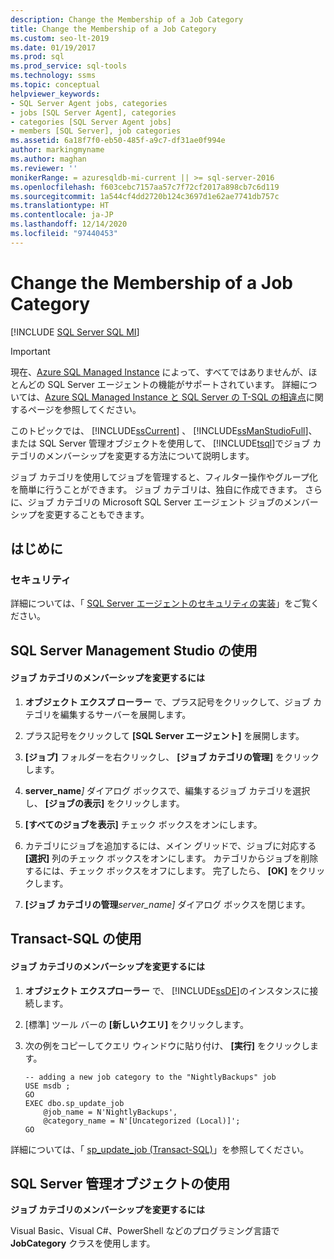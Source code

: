 ```yaml
---
description: Change the Membership of a Job Category
title: Change the Membership of a Job Category
ms.custom: seo-lt-2019
ms.date: 01/19/2017
ms.prod: sql
ms.prod_service: sql-tools
ms.technology: ssms
ms.topic: conceptual
helpviewer_keywords:
- SQL Server Agent jobs, categories
- jobs [SQL Server Agent], categories
- categories [SQL Server Agent jobs]
- members [SQL Server], job categories
ms.assetid: 6a18f7f0-eb50-485f-a9c7-df31ae0f994e
author: markingmyname
ms.author: maghan
ms.reviewer: ''
monikerRange: = azuresqldb-mi-current || >= sql-server-2016
ms.openlocfilehash: f603cebc7157aa57c7f72cf2017a898cb7c6d119
ms.sourcegitcommit: 1a544cf4dd2720b124c3697d1e62ae7741db757c
ms.translationtype: HT
ms.contentlocale: ja-JP
ms.lasthandoff: 12/14/2020
ms.locfileid: "97440453"
---
```

# <a name="change-the-membership-of-a-job-category"></a>Change the Membership of a Job Category
[!INCLUDE [SQL Server SQL MI](../../includes/applies-to-version/sql-asdbmi.md)]

> [!IMPORTANT]  
> 現在、[Azure SQL Managed Instance](/azure/sql-database/sql-database-managed-instance) によって、すべてではありませんが、ほとんどの SQL Server エージェントの機能がサポートされています。 詳細については、[Azure SQL Managed Instance と SQL Server の T-SQL の相違点](/azure/sql-database/sql-database-managed-instance-transact-sql-information#sql-server-agent)に関するページを参照してください。

このトピックでは、 [!INCLUDE[ssCurrent](../../includes/sscurrent-md.md)] 、 [!INCLUDE[ssManStudioFull](../../includes/ssmanstudiofull-md.md)]、または SQL Server 管理オブジェクトを使用して、 [!INCLUDE[tsql](../../includes/tsql-md.md)]でジョブ カテゴリのメンバーシップを変更する方法について説明します。  
  
ジョブ カテゴリを使用してジョブを管理すると、フィルター操作やグループ化を簡単に行うことができます。 ジョブ カテゴリは、独自に作成できます。 さらに、ジョブ カテゴリの Microsoft SQL Server エージェント ジョブのメンバーシップを変更することもできます。  
  
## <a name="before-you-begin"></a><a name="BeforeYouBegin"></a>はじめに  
  
### <a name="security"></a><a name="Security"></a>セキュリティ  
詳細については、「 [SQL Server エージェントのセキュリティの実装](../../ssms/agent/implement-sql-server-agent-security.md)」をご覧ください。  
  
## <a name="using-sql-server-management-studio"></a><a name="SSMS"></a>SQL Server Management Studio の使用  
  
#### <a name="to-change-the-membership-of-a-job-category"></a>ジョブ カテゴリのメンバーシップを変更するには  
  
1.  **オブジェクト エクスプ ローラー** で、プラス記号をクリックして、ジョブ カテゴリを編集するサーバーを展開します。  
  
2.  プラス記号をクリックして **[SQL Server エージェント]** を展開します。  
  
3.  **[ジョブ]** フォルダーを右クリックし、 **[ジョブ カテゴリの管理]** をクリックします。  
  
4.  **server_name**_]_ ダイアログ ボックスで、編集するジョブ カテゴリを選択し、 **[ジョブの表示]** をクリックします。  
  
5.  **[すべてのジョブを表示]** チェック ボックスをオンにします。  
  
6.  カテゴリにジョブを追加するには、メイン グリッドで、ジョブに対応する **[選択]** 列のチェック ボックスをオンにします。 カテゴリからジョブを削除するには、チェック ボックスをオフにします。 完了したら、 **[OK]** をクリックします。  
  
7.  **[ジョブ カテゴリの管理**_server_name]_ ダイアログ ボックスを閉じます。  
  
## <a name="using-transact-sql"></a><a name="TSQL"></a>Transact-SQL の使用  
  
#### <a name="to-change-the-membership-of-a-job-category"></a>ジョブ カテゴリのメンバーシップを変更するには  
  
1.  **オブジェクト エクスプローラー** で、 [!INCLUDE[ssDE](../../includes/ssde_md.md)]のインスタンスに接続します。  
  
2.  [標準] ツール バーの **[新しいクエリ]** をクリックします。  
  
3.  次の例をコピーしてクエリ ウィンドウに貼り付け、 **[実行]** をクリックします。  
  
    ```  
    -- adding a new job category to the "NightlyBackups" job  
    USE msdb ;  
    GO  
    EXEC dbo.sp_update_job  
        @job_name = N'NightlyBackups',  
        @category_name = N'[Uncategorized (Local)]';  
    GO  
    ```  
  
詳細については、「 [sp_update_job (Transact-SQL)](../../relational-databases/system-stored-procedures/sp-update-job-transact-sql.md)」を参照してください。  
  
## <a name="using-sql-server-management-objects"></a><a name="SMO"></a>SQL Server 管理オブジェクトの使用  
**ジョブ カテゴリのメンバーシップを変更するには**  
  
Visual Basic、Visual C#、PowerShell などのプログラミング言語で **JobCategory** クラスを使用します。  
